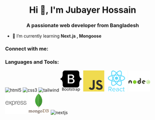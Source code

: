 <h1 align="center">Hi 👋, I'm Jubayer Hossain</h1>
<h3 align="center">A passionate web developer from Bangladesh</h3>

- 🌱 I’m currently learning **Next.js , Mongoose**

<h3 align="left">Connect with me:</h3>
<p align="left">
</p>

<h3 align="left">Languages and Tools:</h3>
<p align=""> 
  <img style="margin-right:300" src="https://i.ibb.co/BsHDv5g/html5.png" alt="html5" width="70" height="70"/>
  <img src="https://i.ibb.co/y4vYL8B/css3.png" alt="css3" width="70" height="70"/> 
  <img src="https://www.vectorlogo.zone/logos/tailwindcss/tailwindcss-icon.svg" alt="tailwind" width="70" height="70"/> 
  <img src="https://raw.githubusercontent.com/devicons/devicon/master/icons/bootstrap/bootstrap-plain-wordmark.svg" alt="bootstrap" width="70" height="70" style=""/>  
  <img src="https://raw.githubusercontent.com/devicons/devicon/master/icons/javascript/javascript-original.svg" alt="javascript" width="70" height="70"/>
   <img src="https://raw.githubusercontent.com/devicons/devicon/master/icons/react/react-original-wordmark.svg" alt="react" width="70" height="70"/> 
  <img src="https://raw.githubusercontent.com/devicons/devicon/master/icons/nodejs/nodejs-original-wordmark.svg" alt="nodejs" width="70" height="70"/>
  <img src="https://raw.githubusercontent.com/devicons/devicon/master/icons/express/express-original-wordmark.svg" alt="express" width="70" height="70"/>
  <img src="https://raw.githubusercontent.com/devicons/devicon/master/icons/mongodb/mongodb-original-wordmark.svg" alt="mongodb" width="70" height="70"/> 
  <img src="https://cdn.worldvectorlogo.com/logos/nextjs-2.svg" alt="nextjs" width="70" height="70"/>  
  </p>


